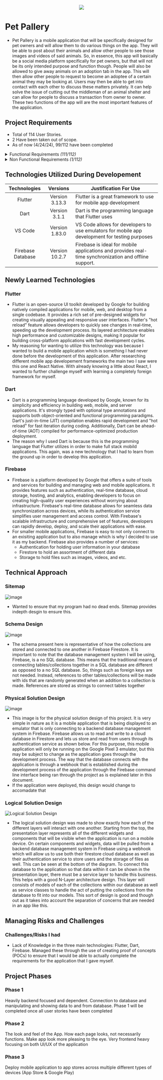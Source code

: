 <p align="center">
  <img src="https://github.com/Armstrongman/pet_pallery/assets/82784312/356527f0-7bde-46e9-93fe-5d314e2207f8">
</p>

# Pet Pallery

- Pet Pallery is a mobile application that will be specifically designed for pet owners and will allow them to do various things on the app. They will be able to post about their animals and allow other people to see those images and videos of said animals. So, in essence, this app will basically be a social media platform specifically for pet owners, but that will not be its only intended purpose and function though. People will also be allowed to give away animals on an adoption tab in the app. This will then allow other people to request to become an adoptee of a certain animal they may be looking at. Users may then be able to get into contact with each other to discuss these matters privately. It can help solve the issue of cutting out the middleman of an animal shelter and can allow for people to discuss a transaction from owner to owner. These two functions of the app will are the most important features of the application.


## Project Requirements
- Total of 114 User Stories.
- 2 Have been taken out of scope.
- As of now (4/24/24), 99/112 have been completed
<details>
  <summary>Functional Requirements <i>(111/112)</i></summary>
  
  - _Login Page_
    - [x] As a user I would like to input my username or email so that I can access my account
    - [x] As a user I would like to input my password so that I can access my account
    - [x] As a system I would like to check username/email against credential database so that I can verify user
    - [x] As a System I would like to display a login error message if the username/email and/or password is incorrect so that access to the social media app is not accessible without an account
  - _Registration Page_
      - [x] As a user I would like to be able to register an account so that I can have my own personal account for the app.
      - [x] As a user I would like to enter a username for my account so that I can use it to login to my account after registration
      - [x] As a system I would like to ensure that the username has not already been taken and the field is not empty so that the user has a unique username
      - [x] As a user I would like to enter an Email Address for my account so that I can use it to login to my account after registration an account
      - [x] As a system I would like to ensure that the Email Address has not already been taken and the field is not empty so that the user has a unique and valid Email address
      - [x] As a user I would like to be able to enter a City of where I live so that I can have that information on my account
      - [x] As a user I would like to be able to select a State from the dropdown menu so that I can have that information on my account.
      - [x] As a user I would like to enter a password for my account so that I can use it to login to my account after registration
      - [ ] As a system I would like to ensure that the password is at least 8 characters and has 1 special character so that my users have a secure password
  - _Navigation_
      - [x] As a user I would like to be able to access the home page with the bottom navbar so that I can see my current home page.
      - [x] As a user I would like to be able to access the search page with the bottom navbar so that I can see the search page
      - [x] As a user I would like to be able to access the Adoption page with the bottom navbar so that I can see the adoption page
      - [x] As a user I would like to be able to access my user profile page with the bottom navbar so that I can see my profile's page
      - [x] As a system I would like to show the bottom navbar on multiple different pages so that users can have easy access to multiple pages on the app
  - _Home Pages_
      - [x] As a user I would like to be able to view all the comments of any post so that I can see what people are saying about that post
      - [ ] As a user I would like to tap on the heart icon under a post so that I can like that post
      - [x] As a user I would like to be able to tap on a user profile on the home page so that I can view that user's profile
      - [x] As a user I would like to be able to scroll down so that I can see more posts from people I follow
      - [ ] As a system I would like to display posts from accounts that the current user so that the user is able to see what their friends share
      - [x] As a system I would like to display every comment under a post in the comment section so that other users can see what other have to say
      - [x] As a user I would like to be able to comment on a user's post so that they can see what I have said about their post
      - [x] As a user I would like to be able to tap on a user profile who has commented under a post so that I can view that user's profile
  - _Search Page_
      - [x] As a user I would like to search through users via username so that I can look for certain users in the app
      - [x] As a user I would like to be able to tap on a user profile so that I can look at that user's profile
      - [x] As a system I would like to minimize search results as the user types so that the user searching gets more accurate results
      - [x] As a system I would like to display users based on the search so that the user can find the profile they are searching for
  - _Adoption Pages_
    - Main Adoption Page
      - [x] As a system I would like to display random adoptions so that users can apply to any adoption they want to
      - [x] As a system I would like to allow users to narrow down their search by selecting which type of animal/pet they are looking to adopt so that users can only see the type of animals they selected that they would want to adopt
      - [x] As a user I would like to be able to tap on "Apply For Adoption" on a specific adoption profile so that I can apply to adopt that animal
      - [x] As a user I would like to tap on the my "Check My Current Adoptions" button so that I can view all of the current pets I have up for adoption
    - Current Adoption Page
      - [x] As a System I would like to display all of the user's adoption profile they have made so that they can decide what to do with each profile
      - [x] As a user I would like to be able to tap on the "Delete" button on an adoption profile so that I can delete it from my current active adoptions and from the main adoption page
      - [x] As a user I would like to tap on the "Applicants" button on an adoption profile so that I can see all the users who have applied to adopt that animal
      - [x] As a user I would like to tap on the "Edit" button on an adoption profile so that I can edit the fields that are already on that profile
      - [x] As a user I would like to tap on the "Add an Adoption" button on an adoption profile so that I can add another pet that I want to put up for adoption
    - Applicants Page
      - [x] As a system I would like to display all of the users who have applied to adopt that pet so that the user can determine who would be a proper adoptee
      - [x] As a user I would like to be able to tap on an applicant so that I can view their profile page
    - Add Adoption Page
      - [x] As a user I would like to be able to go back to the previous page so that I can back out of making a new adoption profile
      - [ ] As a user I would like to be able to add a photo so that I can show other users what the pet looks like
      - [ ] As a system I would like to allow users to use photos from their phone so that they can have easy access to any photo of their pet on their phone
      - [x] As a user I would like to be able to type out the name of my pet so that I can show other users what the pet's name is
      - [x] As a system I would like to ensure that the name of the pet field has text in it so that the user can not submit a pet adoption profile with no name
      - [x] As a user I would like to be able to type out a description for my pet so that I can show other users a brief description of the pet
      - [x] As a system I would like to ensure that the description of the pet field has text in it so that the user can not submit a pet adoption profile with no description
      - [x] As a user I would like to be able to type out a Location so that I can show other users where this pet resides
      - [x] As a system I would like to ensure that the location field has text in it so that the user can not submit a pet adoption profile with no location
      - [x] As a user I would like to declare what type of animal the pet is through a dropdown box so that I can show other users what type of animal the pet is
      - [x] As a system I would like to ensure that an option has been selected	 so that the user can not submit a pet adoption profile without selecting what type of animal the pet is
      - [x] As a user I would like to submit the new adoption profile after filling all the fields so that other users can apply to adopt this animal
    - Edit Adoption Page
      - [x] As a user I would like to be able to go back to the previous page so that I can back out of editing profile
      - [ ] As a user I would like to be able to change the photo so that I can show other users a different photo of what the pet looks like
      - [ ] As a system I would like to allow users to use photos from their phone so that they can have easy access to any photo of their pet on their phone
      - [x] As a user I would like to be able to change the name of my pet so that I can show other users what the pet's new name is
      - [x] As a system I would like to ensure that the name of the pet field has text in it so that the user cannot update a pet adoption profile with no name
      - [x] As a user I would like to be able to change the description for my pet so that I can show other users a new brief description of the pet
      - [x] As a system I would like to ensure that the description of the pet field has text in it so that the user cannot update a pet adoption profile with no description
      - [x] As a user I would like to be able to change the Location so that I can show other users the updated location of where this pet resides
      - [x] As a system I would like to ensure that the location field has text in it so that the user cannot update a pet adoption profile with no location
      - [x] As a user I would like to change what type of animal the pet is through a dropdown box so that I can show other users what type of updated animal the pet is
      - [x] As a system I would like to ensure that an option has been selected so that the user cannot update a pet adoption profile without selecting what type of animal the pet is
      - [x] As a user I would like to update the adoption profile after making sure all the fields are not empty so that other users can see the new updates to this adoption profile
    - Apply For Adoption Page
      - [x] As a user I would like to be able to go back to the previous page so that I can back out of applying to adopt this pet
      - [x] As a User I would like to type out my name so that the user giving up the pet for adoption can see who I am
      - [x] As a user I would like to type out my phone number so that the user giving up the pet for adoption can see how to contact me
      - [x] As a system I would like to ensure that the name of the name field has text in it so that the user can not submit an application with no name
      - [x] As a system I would like to ensure that the name of the phone number field has text in it and is a proper phone number so that the user can not submit an application without a proper phone number
      - [x] As a user I would like to type out the reason why I want to adopt so that the user giving up the pet for adoption can determine if it is a good reason
      - [x] As a system I would like to ensure that the name of the reason field has text in it so that the user can not submit an application with no reason behind it
      - [x] As a user I would like to submit an application for the specific adoption profile so that the user giving up the pet for adoption know I am interested in getting the pet so that I can see their posts in my home page
  - _User Pages_
    - User Page
      - [x] As a user I would like to be able to follow the user so that I can see their posts in my home page
      - [x] As a user I would like to be able to tap on a specific pet profile so that I can see all the posts of that specific pet
      - [x] As a system I would like to display a message if the profile has no pet profiles so that other users can be notified when visiting this profile
    - Current User Page
      - [x] As a user I would like to be able to tap on Edit Profile so that I can change parts of my profile
      - [x] As a user I would like to make a new Pet profile so that I can share another one of my pets on the app
      - [x] As a user I would like to be able to tap on view a pet profile so that I can view all the posts that I have made to that pet profile
      - [x] As a user I would like to be able to tap on edit a pet profile so that I can update information about that pet if need be
      - [x] As a user I would like to be able to tap on add new post to a pet profile So that I can make new posts to the specific pet selected
    - Edit Profile Page
      - [x] As a user I would like to be able to go back to the previous page so that I can back out of editing my profile
      - [ ] As a user I would like to be able to add a photo so that I can update the profile picture of my profile
      - [ ] As a system I would like to allow users to use photos from their phone so that they can have easy access to any photo of their pet on their phone
      - [x] As a user I would like to be able to update my Username so that I can display a different username in the app
      - [x] As a system I would like to ensure that the username has not already been taken and the field is not empty so that the user has a unique username when updating it
      - [x] As a user I would like to be able to update City of where I live	so that I can update that information on my account
      - [x] As a user I would like to be able to update my State from the dropdown menu so that I can have that information on my account
      - [x] As a user I would like to save the changes I've made to my profile based off the new information I inputted so that the app can utilized the new information
  - _Pet Pages_
    - New Pet Page
      - [x] As a user I would like to be able to go back to the previous page so that I can back out of making a new pet profile
      - [ ] As a user I would like to be able to add a cover photo so that I can show other users what my pet looks like
      - [ ] As a system I would like to allow users to use photos from their phone So that they can have easy access to any photo of their pet on their phone
      - [x] As a user I would like to input the name of my pet so that it can be shown on my profile page under that specific pet profile
      - [x] As a system I would like to ensure that the name field is not empty so that other users can know the name of the pet is when viewing the user/pet profiles
      - [x] As a user I would like to declare what type of animal my pet is through a drop down box so that I can show other users what type of animal the pet is
      - [x] As a system I would like to ensure that an option has been selected so that the user can not make a new pet profile without selecting what type of animal the pet is
      - [x] As a user I would like to be able to create the profile after entering all information so that I can successfully add it to my profile
    - Edit Pet Page
      - [x] As a user I would like to be able to go back to the previous page so that I can back out of updating a pet profile
      - [ ] As a user I would like to be able to add a new cover photo so that I can show other users what my pet looks like using a different photo
      - [ ] As a system I would like to allow users to use photos from their phone so that they can have easy access to any photo of their pet on their phone
      - [x] As a user I would like to change the name of my pet so that it can be shown on my profile page under that specific pet profile
      - [x] As a system I would like to ensure that the name field is not empty so that other users can know the name of the pet is when viewing the user/pet profiles
      - [x] As a user I would like to update what type of animal my pet is through a drop down box so that I can show other users what type of animal the pet is
      - [x] As a system I would like to ensure that an option has been selected so that the user can not make a new pet profile without selecting what type of animal the pet is
      - [x] As a user I would like to be able to update the profile after entering all information so that I can successfully update the pet profile
    - Specific Pet Page
      - [x] As a System I would like to show all the posts of a specific pet profile selected so that users who want to see every post of a specific pet, can see them on this page 
  - New Post Page
    - [x] As a user I would like to be able to go back to the previous page so that I can back out of making a post
    - [x] As a user I would like to be able to add a photo or video for my post so that I can show off my pets
    - [x] As a system I would like to allow users to use photos or videos from their phone so that they can have easy access to any photo or video of their pet on their phone
    - [x] As a user I would like to be able to type out a description for the post so that other users can read the description of the post
    - [x] As a user I would like to upload my post after picking a photo or video and writing a description for my post	 so that other users who follow me or search me can see it
</details>

<details>
  <summary>Non Functional Requirements <i>(1/112)</i></summary>
  
  - Security
    - [x] As a system I would like to store passwords in my database  securely by using a strong encryption so that the length of the encrypted password meets the standard of 256 bytes
</details>
</details>


## Technologies Utilized During Developement
| Technologies | Versions | Justification For Use |
| :---: | :---: | --- |
| Flutter | Version 3.13.3 | Flutter is a great framework to use for mobile app development |
| Dart | Version 3.1.1 | Dart is the programming language that Flutter uses |
| VS Code | Version 1.83.0 | VS Code allows for developers to use emulators for mobile app development for testing purposes |
| Firebase Database | Version 10.2.7 | Firebase is ideal for mobile applications and provides real-time synchronization and offline support. |


## Newly Learned Technologies
### Flutter
- Flutter is an open-source UI toolkit developed by Google for building natively compiled applications for mobile, web, and desktop from a single codebase. It provides a rich set of pre-designed widgets for creating visually appealing and responsive user interfaces. Flutter's "hot reload" feature allows developers to quickly see changes in real-time, speeding up the development process. Its layered architecture enables high performance and customizable designs, making it popular for building cross-platform applications with fast development cycles.
- My reasoning for wanting to utilize this technology was because I wanted to build a mobile application which is something I had never done before the development of this application. After researching different mobile app developement frameworks the main two I saw were this one and React Native. With already knowing a little about React, I wanted to further challenge myself with learning a completely foreign framework for myself.
### Dart
- Dart is a programming language developed by Google, known for its simplicity and efficiency in building web, mobile, and server applications. It's strongly typed with optional type annotations and supports both object-oriented and functional programming paradigms. Dart's just-in-time (JIT) compilation enables rapid development and "hot reload" for fast iteration during coding. Additionally, Dart can be ahead-of-time (AOT) compiled for performance-optimized production deployment.
- The reason why I used Dart is because this is the programming language that Flutter utilizes in order to make full stack mobild applications. This again, was a new technology that I had to learn from the ground up in order to develop this application.
### Firebase
- Firebase is a platform developed by Google that offers a suite of tools and services for building and managing web and mobile applications. It provides features such as authentication, real-time database, cloud storage, hosting, and analytics, enabling developers to focus on creating high-quality user experiences without worrying about infrastructure. Firebase's real-time database allows for seamless data synchronization across devices, while its authentication service simplifies user management and access control. With Firebase's scalable infrastructure and comprehensive set of features, developers can rapidly develop, deploy, and scale their applications with ease.
- For smaller mobile applications, Firebase is easy to not only connect to an exisiting application but to also manage which is why I decided to use it as my backend. Firebase also provides a number of services:
  - Authentication for holding user information in your database
  - Firestore to hold an assortment of different data
  - Storage to hold files such as images, videos, and etc.


## Technical Approach
### Sitemap
![image](https://github.com/Armstrongman/pet_pallery/assets/82784312/e1be82c7-c40d-4c2c-a180-97ab6137cfcc)
- Wanted to ensure that my program had no dead ends. Sitemap provides indepth desgin to ensure this.

### Schema Design
![image](https://github.com/Armstrongman/pet_pallery/assets/82784312/06425722-a6ec-40ea-8257-7c69998a4c41)
- The schema present here is representative of how the collections are stored and connected to one another in Firebase Firestore. It is important to note that the database management system I will be using, Firebase, is a no SQL database. This means that the traditional means of connecting tables/collections together in a SQL database are different as opposed to a no SQL database. So, things such as foreign keys are not needed. Instead, references to other tables/collections will be made with ids that are randomly generated when an addition to a collection is made. References are stored as strings to connect tables together

### Physical Solution Design
![image](https://github.com/Armstrongman/pet_pallery/assets/82784312/50e4cb5a-cb0b-455a-b319-0468e0c89151)
- This image is for the physical solution design of this project. It is very simple in nature as it is a mobile application that is being displayed to an emulator that is only connecting to a backend database management system in Firebase. Firebase allows us to read and write to a cloud database in Firestore and lets us store and read from users through its authentication service as shown below. For this purpose, this mobile application will only be running on the Google Pixel 3 emulator, but this may be subject to change as the application goes through the development process. The way that the database connects with the application is through a webhook that is established during the development process of the application through the Firebase command line interface being ran through the project as is explained later in this document.
- If the application were deployed, this design would change to accomadate that

### Logical Solution Design
![Logical Solution Design](https://github.com/Armstrongman/pet_pallery/assets/82784312/a25e70ff-dca8-41b8-806e-97feb5754ed7)
- The logical solution design was made to show exactly how each of the different layers will interact with one another. Starting from the top, the presentation layer represents all of the different widgets and components that will be visible when the application is run on a mobile device. On certain components and widgets, data will be pulled from a backend database management system in Firebase using a webhook which will allow us to use both their firestore cloud database as well as their authentication service to store users and the storage of files as well. This can be seen at the bottom of the diagram. To connect this database to the application so that data within it can be shown in the presentation layer, there must be a service layer to handle this business. This helps with a good N-Layer architecture design. This layer will consists of models of each of the collections within our database as well as service classes to handle the act of putting the collections from the database to fit into our models. This sort of design is good and though out as it takes into account the separation of concerns that are needed in an app like this.

## Managing Risks and Challenges
### Challenges/Risks I had
- Lack of Knowledge in the three main technologies: Flutter, Dart, Firebase. Managed these through the use of creating proof of concepts (POCs) to ensure that I would be able to actually complete the requirements for the application that I gave myself.

## Project Phases
### Phase 1
Heavily backend focused and dependent. Connection to database and manipulating and showing data to and from database. Phase 1 will be completed once all user stories have been completed
### Phase 2
The look and feel of the App. How each page looks, not necessarily functions. Make app look more pleasing to the eye. Very frontend heavy focusing on both UI/UX of the application
### Phase 3
Deploy mobile application to app stores across multiple different types of devices (App Store & Google Play)
